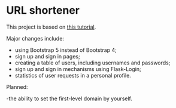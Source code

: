 # URL shortener

This project is based on
[this tutorial](https://www.digitalocean.com/community/tutorials/how-to-make-a-url-shortener-with-flask-and-sqlite).  

Major changes include:
  
- using Bootstrap 5 instead of Bootstrap 4;
- sign up and sign in pages;
- creating a table of users, including usernames and passwords;
- sign up and sign in mechanisms using Flask-Login;
- statistics of user requests in a personal profile.

Planned:  

-the ability to set the first-level domain by yourself.